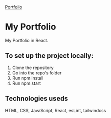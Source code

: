 <a href='https://eduardocucco.github.io/personal-site/'>Portfolio</a>

# My Portfolio
My Portfolio in React. <br />

## To set up the project locally:
1. Clone the repository
2. Go into the repo's folder
3. Run npm install
4. Run npm start

## Technologies useds
HTML, CSS, JavaScript, React, esLint, tailwindcss
